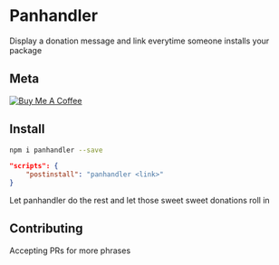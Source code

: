 # Panhandler

Display a donation message and link everytime someone installs your package

## Meta

<a href="https://www.buymeacoffee.com/wGRizSO" target="_blank"><img src="https://bmc-cdn.nyc3.digitaloceanspaces.com/BMC-button-images/custom_images/orange_img.png" alt="Buy Me A Coffee" style="height: auto !important;width: auto !important;" ></a>

## Install

```bash
npm i panhandler --save
```

```json
"scripts": {
    "postinstall": "panhandler <link>"
}
```

Let panhandler do the rest and let those sweet sweet donations roll in

## Contributing

Accepting PRs for more phrases
